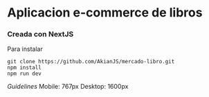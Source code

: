 # Aplicacion e-commerce de libros

### Creada con NextJS

Para instalar
```
git clone https://github.com/AkianJS/mercado-libro.git
npm install
npm run dev
```

*Guidelines* 
Mobile: 767px
Desktop: 1600px